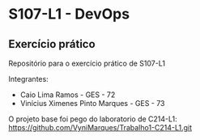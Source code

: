 # S107-L1 - DevOps
## Exercício prático

Repositório para o exercício prático de S107-L1

Integrantes:
- Caio Lima Ramos - GES - 72
- Vinícius Ximenes Pinto Marques - GES - 73

O projeto base foi pego do laboratorio de C214-L1:
https://github.com/VyniMarques/Trabalho1-C214-L1.git

